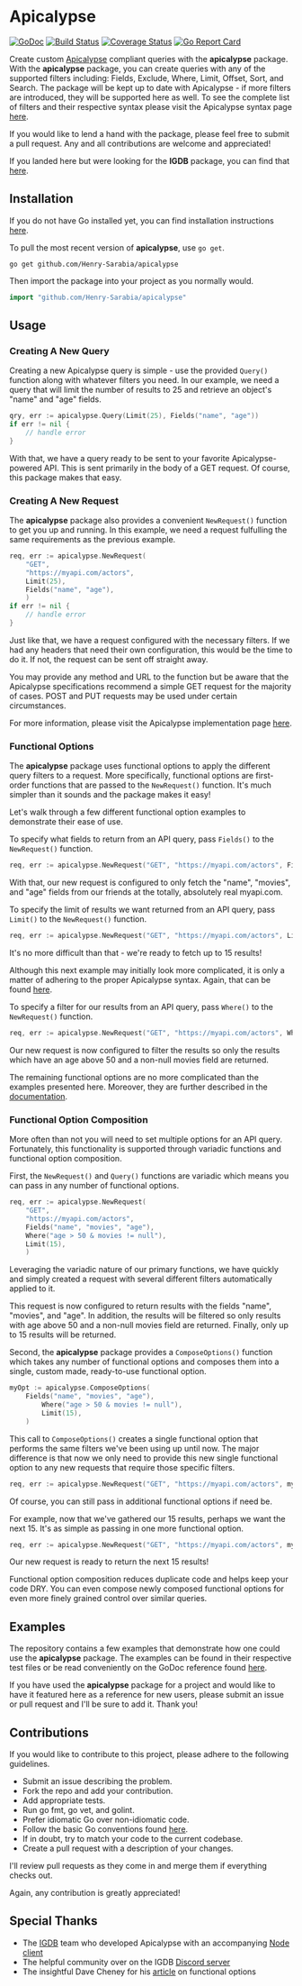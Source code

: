 # Apicalypse

[![GoDoc](https://godoc.org/github.com/Henry-Sarabia/apicalypse?status.svg)](https://pkg.go.dev/github.com/Henry-Sarabia/apicalypse?tab=doc) [![Build Status](https://travis-ci.com/Henry-Sarabia/apicalypse.svg?branch=master)](https://travis-ci.com/Henry-Sarabia/apicalypse) [![Coverage Status](https://coveralls.io/repos/github/Henry-Sarabia/apicalypse/badge.svg?branch=master)](https://coveralls.io/github/Henry-Sarabia/apicalypse?branch=master) [![Go Report Card](https://goreportcard.com/badge/github.com/henry-sarabia/apicalypse)](https://goreportcard.com/report/github.com/henry-sarabia/apicalypse)

Create custom [Apicalypse](https://apicalypse.io/) compliant queries with the **apicalypse** package. 
With the **apicalypse** package, you can create queries with
any of the supported filters including: Fields, Exclude, Where, Limit, Offset, Sort, and Search. 
The package will be kept up to date with Apicalypse - if more filters are introduced, they will
be supported here as well. To see the complete list of filters and their respective syntax please
visit the Apicalypse syntax page [here](https://apicalypse.io/syntax/).

If you would like to lend a hand with the package, please feel free to submit a pull request.
Any and all contributions are welcome and appreciated!

If you landed here but were looking for the **IGDB** package, you can find that [here](https://github.com/Henry-Sarabia/igdb).
## Installation

If you do not have Go installed yet, you can find installation instructions 
[here](https://golang.org/doc/install).

To pull the most recent version of **apicalypse**, use `go get`.

```
go get github.com/Henry-Sarabia/apicalypse
```

Then import the package into your project as you normally would.

```go
import "github.com/Henry-Sarabia/apicalypse"
```

## Usage

### Creating A New Query

Creating a new Apicalypse query is simple - use the provided `Query()` function along with whatever
filters you need. In our example, we need a query that will limit the number of results to 25
and retrieve an object's "name" and "age" fields.

```go
qry, err := apicalypse.Query(Limit(25), Fields("name", "age"))
if err != nil {
	// handle error
}
```

With that, we have a query ready to be sent to your favorite Apicalypse-powered API. This is sent
primarily in the body of a GET request. Of course, this package makes that easy.

### Creating A New Request

The **apicalypse** package also provides a convenient `NewRequest()` function to get you up and 
running. In this example, we need a request fulfulling the same requirements as the previous 
example.

```go
req, err := apicalypse.NewRequest(
	"GET", 
	"https://myapi.com/actors", 
	Limit(25), 
	Fields("name", "age"),
	)
if err != nil {
	// handle error
}
```

Just like that, we have a request configured with the necessary filters. If we had any headers 
that need their own configuration, this would be the time to do it. If not, the request can be sent
off straight away.

You may provide any method and URL to the function but be aware that the Apicalypse specifications
recommend a simple GET request for the majority of cases. POST and PUT requests may be used
under certain circumstances.

For more information, please visit the Apicalypse implementation
page [here](https://apicalypse.io/implementation/).

### Functional Options

The **apicalypse** package uses functional options to apply the different query filters to
a request. More specifically, functional options are first-order functions that are passed 
to the `NewRequest()` function. It's much simpler than it sounds and the package makes it
easy!

Let's walk through a few different functional option examples to demonstrate their
ease of use.

To specify what fields to return from an API query, pass `Fields()` to the `NewRequest()`
function.
```go
req, err := apicalypse.NewRequest("GET", "https://myapi.com/actors", Fields("name", "movies", "age"))
```
With that, our new request is configured to only fetch the "name", "movies", and "age" fields
from our friends at the totally, absolutely real myapi.com.

To specify the limit of results we want returned from an API query, pass `Limit()` to the `NewRequest()`
function.
```go
req, err := apicalypse.NewRequest("GET", "https://myapi.com/actors", Limit(15))
```
It's no more difficult than that - we're ready to fetch up to 15 results!

Although this next example may initially look more complicated, it is only a matter of adhering
to the proper Apicalypse syntax. Again, that can be found [here](https://apicalypse.io/syntax/).

To specify a filter for our results from an API query, pass `Where()` to the `NewRequest()`
function.
```go
req, err := apicalypse.NewRequest("GET", "https://myapi.com/actors", Where("age > 50 & movies != null"))
```
Our new request is now configured to filter the results so only the results which have an
age above 50 and a non-null movies field are returned.

The remaining functional options are no more complicated than the examples presented here.
Moreover, they are further described in the [documentation](https://godoc.org/github.com/Henry-Sarabia/apicalypse#Option).

### Functional Option Composition

More often than not you will need to set multiple options for an API query.
Fortunately, this functionality is supported through variadic functions and
functional option composition.

First, the `NewRequest()` and `Query()` functions are variadic which means you can pass in any 
number of functional options.
```go
req, err := apicalypse.NewRequest(
	"GET",
	"https://myapi.com/actors",
	Fields("name", "movies", "age"),
	Where("age > 50 & movies != null"),
	Limit(15),
	)
```
Leveraging the variadic nature of our primary functions, we have quickly and simply
created a request with several different filters automatically applied to it.

This request is now configured to return results with the fields "name", "movies", and "age".
In addition, the results will be filtered so only results with age above 50 and a non-null 
movies field are returned. Finally, only up to 15 results will be returned.

Second, the **apicalypse** package provides a `ComposeOptions()` function which takes any number
of functional options and composes them into a single, custom made, ready-to-use functional option.
```go
myOpt := apicalypse.ComposeOptions(
	Fields("name", "movies", "age"),
        Where("age > 50 & movies != null"),
        Limit(15),
	)
```
This call to `ComposeOptions()` creates a single functional option that performs the same
filters we've been using up until now. The major difference is that now we only need to provide
this new single functional option to any new requests that require those specific filters.
```go
req, err := apicalypse.NewRequest("GET", "https://myapi.com/actors", myOpt)
```
Of course, you can still pass in additional functional options if need be.

For example, now that we've gathered our 15 results, perhaps we want the next 15. It's as simple
as passing in one more functional option.
```go
req, err := apicalypse.NewRequest("GET", "https://myapi.com/actors", myOpt, Offset(15))
```
Our new request is ready to return the next 15 results!

Functional option composition reduces duplicate code and helps keep your code
DRY. You can even compose newly composed functional options for even more
finely grained control over similar queries.

## Examples

The repository contains a few examples that demonstrate how one could use the **apicalypse**
package. The examples can be found in their respective test files or be read conveniently on the
GoDoc reference found [here](https://godoc.org/github.com/Henry-Sarabia/apicalypse#pkg-examples).

If you have used the **apicalypse** package for a project and would like to have it featured
here as a reference for new users, please submit an issue or pull request and I'll be sure to
add it. Thank you!

## Contributions

If you would like to contribute to this project, please adhere to the following
guidelines.

* Submit an issue describing the problem.
* Fork the repo and add your contribution.
* Add appropriate tests.
* Run go fmt, go vet, and golint.
* Prefer idiomatic Go over non-idiomatic code.
* Follow the basic Go conventions found [here](https://github.com/golang/go/wiki/CodeReviewComments).
* If in doubt, try to match your code to the current codebase.
* Create a pull request with a description of your changes.

I'll review pull requests as they come in and merge them if everything checks out.

Again, any contribution is greatly appreciated!

## Special Thanks

* The [IGDB](https://github.com/igdb) team who developed Apicalypse with an accompanying [Node client](https://github.com/igdb/node-apicalypse)
* The helpful community over on the IGDB [Discord server](https://discord.gg/pXn8Jh9) 
* The insightful Dave Cheney for his [article](https://dave.cheney.net/2014/10/17/functional-options-for-friendly-apis)
on functional options